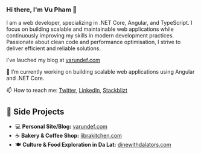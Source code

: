 ### Hi there, I'm Vu Pham 👋

I am a web developer, specializing in .NET Core, Angular, and TypeScript. I focus on building scalable and maintainable web applications while continuously improving my skills in modern development practices. Passionate about clean code and performance optimisation, I strive to deliver efficient and reliable solutions.

I've lauched my blog at [varundef.com](https://www.varundef.com) 

🌱 I’m currently working on building scalable web applications using Angular and .NET Core.

📫 How to reach me: [Twitter](https://twitter.com/anhvupt), [LinkedIn](https://www.linkedin.com/in/anhvupt), [Stackblizt](https://stackblitz.com/@anhvupt)

## 📌 Side Projects  
- 💻 **Personal Site/Blog:** [varundef.com](https://www.varundef.com/about)  
- ☕ **Bakery & Coffee Shop:** [librakitchen.com](https://www.librakitchen.com)  
- 🍽️ **Culture & Food Exploration in Da Lat:** [dinewithdalators.com](https://www.dinewithdalators.com)  


